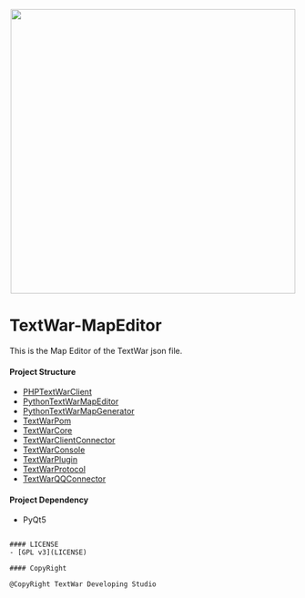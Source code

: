 <p align="center">
<img src="readme_image/logo.png" width=500>
</p>


# TextWar-MapEditor
This is the Map Editor of the TextWar json file.



#### Project Structure

- [PHPTextWarClient](https://github.com/TextWar/TextWar-PHP-Client)
- [PythonTextWarMapEditor](https://github.com/TextWar/Textwar-MapEditor)
- [PythonTextWarMapGenerator](https://github.com/TextWar/textwar-py)
- [TextWarPom](textwar_pom)
- [TextWarCore](textwar)
- [TextWarClientConnector](textwar_client_connector)
- [TextWarConsole](textwar_console)
- [TextWarPlugin](textwar_plugin)
- [TextWarProtocol](textwar_protocol)
- [TextWarQQConnector](textwar_qq_connector)

#### Project Dependency

- PyQt5
```

#### LICENSE
- [GPL v3](LICENSE)

#### CopyRight

@CopyRight TextWar Developing Studio








